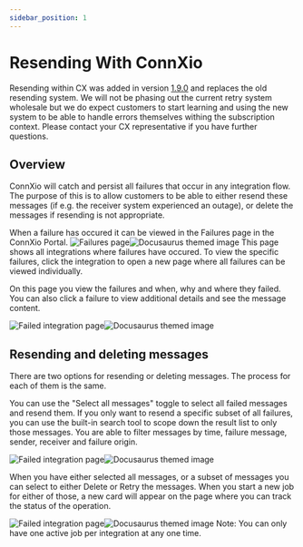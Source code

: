 ```yaml
---
sidebar_position: 1
---
```


# Resending With ConnXio

Resending within CX was added in version [1.9.0](/site/changelog/source/1.9.0.md) and replaces the old resending system. We will not be phasing out the current retry system wholesale but we do expect customers to start learning and using the new system to be able to handle errors themselves withing the subscription context. Please contact your CX representative if you have further questions.

## Overview

ConnXio will catch and persist all failures that occur in any integration flow. The purpose of this is to allow customers to be able to either resend these messages (if e.g. the receiver system experienced an outage), or delete the messages if resending is not appropriate.

When a failure has occured it can be viewed in the Failures page in the ConnXio Portal.
![Failures page](https://i.imgur.com/bdF3Oy8.png#light-only)![Docusaurus themed image](https://i.imgur.com/qdbc01O.png#dark-only)
This page shows all integrations where failures have occured. To view the specific failures, click the integration to open a new page where all failures can be viewed individually.

On this page you view the failures and when, why and where they failed. You can also click a failure to view additional details and see the message content.

![Failed integration page](https://i.imgur.com/roBF7aH.png#light-only)![Docusaurus themed image](https://i.imgur.com/gg3So7Q.png#dark-only)

## Resending and deleting messages

There are two options for resending or deleting messages. The process for each of them is the same.

You can use the "Select all messages" toggle to select all failed messages and resend them. If you only want to resend a specific subset of all failures, you can use the built-in search tool to scope down the result list to only those messages. You are able to filter messages by time, failure message, sender, receiver and failure origin.

![Failed integration page](https://i.imgur.com/ZWZozn1.png#light-only)![Docusaurus themed image](https://i.imgur.com/ZwHKhNo.png#dark-only)

When you have either selected all messages, or a subset of messages you can select to either Delete or Retry the messages. When you start a new job for either of those, a new card will appear on the page where you can track the status of the operation.

![Failed integration page](https://i.imgur.com/ZJN126C.png#light-only)![Docusaurus themed image](https://i.imgur.com/FoEwXRF.png#dark-only)
Note: You can only have one active job per integration at any one time.
